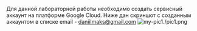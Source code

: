 Для данной лабораторной работы необходимо создать сервисный аккаунт 
на платформе Google Cloud. Ниже дан скриншот с созданным аккаунтом в списке 
email - daniilmaks@gmail.com
![my-pic1./pic1.png](/lab1/pic1.png)
